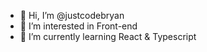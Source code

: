 - 👋 Hi, I’m @justcodebryan
- 👀 I’m interested in Front-end
- 🌱 I’m currently learning React & Typescript

<!---
justcodebryan/justcodebryan is a ✨ special ✨ repository because its `README.md` (this file) appears on your GitHub profile.
You can click the Preview link to take a look at your changes.
--->
